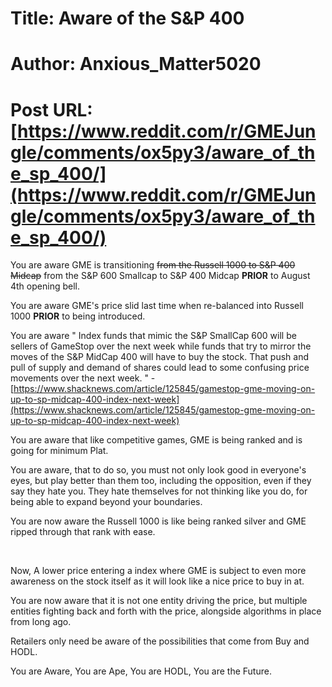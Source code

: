 # Title: Aware of the S&P 400
# Author: Anxious_Matter5020
# Post URL: [https://www.reddit.com/r/GMEJungle/comments/ox5py3/aware_of_the_sp_400/](https://www.reddit.com/r/GMEJungle/comments/ox5py3/aware_of_the_sp_400/)


You are aware GME is transitioning ~~from the Russell 1000 to S&P 400 Midcap~~  from the S&P 600 Smallcap to S&P 400 Midcap **PRIOR** to August 4th opening bell.

You are aware GME's price slid last time when re-balanced into Russell 1000 **PRIOR** to being introduced.

You are aware " Index funds that mimic the S&P SmallCap 600 will be sellers of  GameStop over the next week while funds that try to mirror the moves of  the S&P MidCap 400 will have to buy the stock. That push and pull of  supply and demand of shares could lead to some confusing price  movements over the next week. " - [https://www.shacknews.com/article/125845/gamestop-gme-moving-on-up-to-sp-midcap-400-index-next-week](https://www.shacknews.com/article/125845/gamestop-gme-moving-on-up-to-sp-midcap-400-index-next-week)

You are aware that like competitive games, GME is being ranked and is going for minimum Plat.

You are aware, that to do so, you must not only look good in everyone's eyes, but play better than them too, including the opposition, even if they say they hate you. They hate themselves for not thinking like you do, for being able to expand beyond your boundaries.

You are now aware the Russell 1000 is like being ranked silver and GME ripped through that rank with ease.

&#x200B;

Now, A lower price entering a index where GME is subject to even more awareness on the stock itself as it will look like a nice price to buy in at.

You are now aware that it is not one entity driving the price, but multiple entities fighting back and forth with the price, alongside algorithms in place from long ago.

Retailers only need be aware of the possibilities that come from Buy and HODL.

You are Aware, You are Ape, You are HODL, You are the Future.